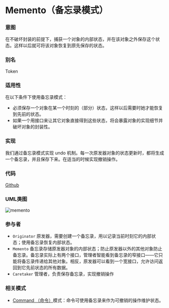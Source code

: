 # Memento（备忘录模式）

### 意图
在不破坏封装的前提下，捕获一个对象的内部状态，并在该对象之外保存这个状态。这样以后就可将该对象恢复到原先保存的状态。

### 别名
Token

### 适用性
在以下条件下使用备忘录模式：
* 必须保存一个对象在某一个时刻的（部分）状态，这样以后需要时她才能恢复到先前的状态。
* 如果一个用接口来让其它对象直接得到这些状态，将会暴露对象的实现细节并破坏对象的封装性。

### 实现
我们通过备忘录模式实现 undo 机制。每一次原发器对象的状态更新时，都将生成一个备忘录，并且保存下来。在适当的时候实现撤销操作。

### 代码
[Github](https://github.com/alitain/design-pattern/tree/master/src/Behavioral/Memento)

### UML类图
![memento](http://ohtd7tndv.bkt.clouddn.com/dp_memento.png)

### 参与者
* `Originator` 原发器，需要创建一个备忘录，用以记录当前时刻它的内部状态；使用备忘录恢复内部状态。
* `Memento` 备忘录存储原发器对象的内部状态；防止原发器以外的其他对象防止备忘录。备忘录实际上有两个接口，管理者智能看到备忘录的窄接口——它只能将备忘录传递给其他对象。相反，原发器可以看到一个宽接口，允许访问返回到它先前状态的所有数据。
* `Caretaker` 管理者，负责保存备忘录，实现撤销操作

### 相关模式
* [Command （命令）](https://github.com/alitain/design-pattern/blob/master/docs/behavioral/command.md)模式：命令可使用备忘录来作为可撤销的操作维护状态。